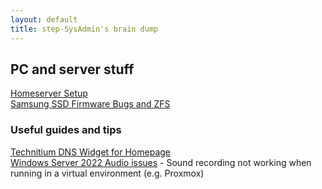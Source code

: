 ```yaml
---
layout: default 
title: step-SysAdmin's brain dump
---
```


## PC and server stuff

[Homeserver Setup](./homeserver.md)  
[Samsung SSD Firmware Bugs and ZFS](./samsung-zfs-bug.html)

### Useful guides and tips

[Technitium DNS Widget for Homepage](./homepage-widget-technitium.html)  
[Windows Server 2022 Audio issues](./ws2022-audio.html) - Sound recording not working when running in a virtual environment (e.g. Proxmox)

